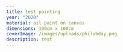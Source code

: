 ```yaml
---
title: test painting
year: "2020"
material: oil paint on canvas
dimensions: 100cm x 100cm
coverImage: /images/uploads/philobday.png
description: test
---
```

